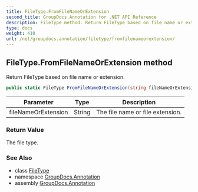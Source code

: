 ```yaml
---
title: FileType.FromFileNameOrExtension
second_title: GroupDocs.Annotation for .NET API Reference
description: FileType method. Return FileType based on file name or extension
type: docs
weight: 410
url: /net/groupdocs.annotation/filetype/fromfilenameorextension/
---
```

## FileType.FromFileNameOrExtension method

Return FileType based on file name or extension.

```csharp
public static FileType FromFileNameOrExtension(string fileNameOrExtension)
```

| Parameter | Type | Description |
| --- | --- | --- |
| fileNameOrExtension | String | The file name or file extension. |

### Return Value

The file type.

### See Also

* class [FileType](../)
* namespace [GroupDocs.Annotation](../../filetype/)
* assembly [GroupDocs.Annotation](../../../)


